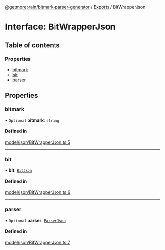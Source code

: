 [@getmorebrain/bitmark-parser-generator](../API.md) / [Exports](../modules.md) / BitWrapperJson

# Interface: BitWrapperJson

## Table of contents

### Properties

- [bitmark](BitWrapperJson.md#bitmark)
- [bit](BitWrapperJson.md#bit)
- [parser](BitWrapperJson.md#parser)

## Properties

### bitmark

• `Optional` **bitmark**: `string`

#### Defined in

[model/json/BitWrapperJson.ts:5](https://github.com/getMoreBrain/bitmark-parser-generator/blob/b82d7bf/src/model/json/BitWrapperJson.ts#L5)

___

### bit

• **bit**: [`BitJson`](BitJson.md)

#### Defined in

[model/json/BitWrapperJson.ts:6](https://github.com/getMoreBrain/bitmark-parser-generator/blob/b82d7bf/src/model/json/BitWrapperJson.ts#L6)

___

### parser

• `Optional` **parser**: [`ParserJson`](ParserJson.md)

#### Defined in

[model/json/BitWrapperJson.ts:7](https://github.com/getMoreBrain/bitmark-parser-generator/blob/b82d7bf/src/model/json/BitWrapperJson.ts#L7)
